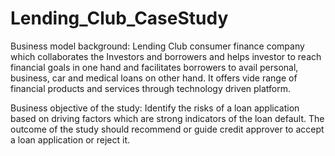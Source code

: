 # Lending_Club_CaseStudy

Business model background:  Lending Club consumer finance company which collaborates the Investors and borrowers and helps investor to reach financial goals in one hand and facilitates borrowers to avail personal, business, car and medical loans on other hand. It offers vide range of financial products and services through technology driven platform.
 
Business objective of the study: Identify the risks of a loan application based on driving factors which are strong indicators of the loan default. The outcome of the study should recommend or guide credit approver to accept a loan application or reject it.
